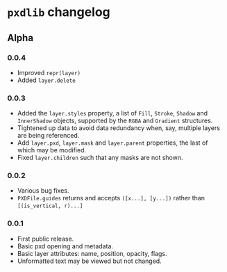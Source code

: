 # `pxdlib` changelog

## Alpha

### 0.0.4

- Improved `repr(layer)`
- Added `layer.delete`

### 0.0.3

- Added the `layer.styles` property, a list of `Fill`, `Stroke`, `Shadow` and `InnerShadow` objects, supported by the `RGBA` and `Gradient` structures.
- Tightened up data to avoid data redundancy when, say, multiple layers are being referenced.
- Add `layer.pxd`, `layer.mask` and `layer.parent` properties, the last of which may be modified.
- Fixed `layer.children` such that any masks are not shown.

### 0.0.2

- Various bug fixes.
- `PXDFile.guides` returns and accepts `([x...], [y...])` rather than `[(is_vertical, r)...]`

### 0.0.1

- First public release.
- Basic pxd opening and metadata.
- Basic layer attributes: name, position, opacity, flags.
- Unformatted text may be viewed but not changed.
